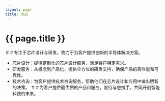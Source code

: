 ```yaml
---
layout: page
title: 欢迎
---
```


# {{ page.title }}

＃＃专注于芯片设计与研发，致力于为客户提供创新的半导体解决方案。
* 芯片设计：提供定制化的芯片设计服务，满足客户特定需求。
* 研发服务：从概念到产品化，提供全方位的研发支持，确保产品的高性能和可靠性。
* 技术咨询：为客户提供技术咨询服务，帮助他们在芯片设计和应用中做出明智的决策。
＃＃为客户提供最优质的产品和服务。期待与您携手，共同开创智能科技的未来。
